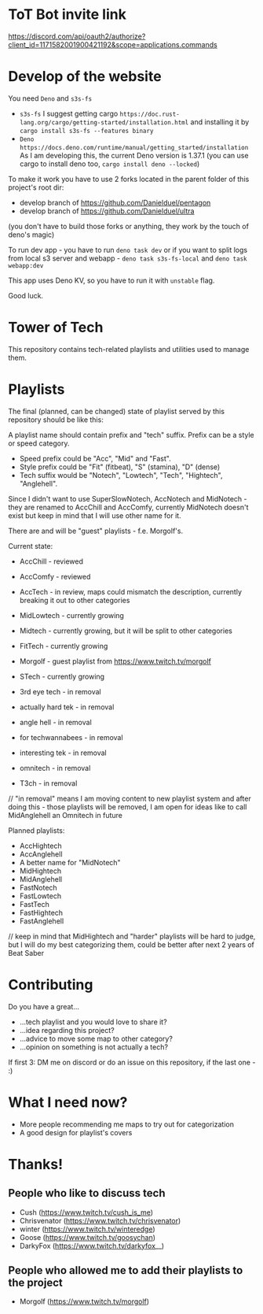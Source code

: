 # ToT Bot invite link

https://discord.com/api/oauth2/authorize?client_id=1171582001900421192&scope=applications.commands

# Develop of the website

You need `Deno` and `s3s-fs`
* `s3s-fs`
  I suggest getting cargo
  `https://doc.rust-lang.org/cargo/getting-started/installation.html`
  and installing it by `cargo install s3s-fs --features binary`
* `Deno`
  `https://docs.deno.com/runtime/manual/getting_started/installation`
  As I am developing this, the current Deno version is 1.37.1
  (you can use cargo to install deno too, `cargo install deno --locked`)

To make it work you have to use 2 forks located in the parent folder of this project's root dir:

* develop branch of https://github.com/Danielduel/pentagon
* develop branch of https://github.com/Danielduel/ultra

(you don't have to build those forks or anything, they work by the touch of deno's magic)

To run dev app - you have to run `deno task dev` or if you want to split logs from
local s3 server and webapp - `deno task s3s-fs-local` and `deno task webapp:dev`

This app uses Deno KV, so you have to run it with `unstable` flag.

Good luck.

# Tower of Tech

This repository contains tech-related playlists and utilities used to manage them.

# Playlists

The final (planned, can be changed) state of playlist served by this repository should be like this:

A playlist name should contain prefix and "tech" suffix.
Prefix can be a style or speed category.
* Speed prefix could be "Acc", "Mid" and "Fast".
* Style prefix could be "Fit" (fitbeat), "S" (stamina), "D" (dense) 
* Tech suffix would be "Notech", "Lowtech", "Tech", "Hightech", "Anglehell".

Since I didn't want to use SuperSlowNotech, AccNotech and MidNotech - they are renamed to AccChill and AccComfy, currently MidNotech doesn't exist
but keep in mind that I will use other name for it.

There are and will be "guest" playlists - f.e. Morgolf's.

Current state:

* AccChill - reviewed
* AccComfy - reviewed
* AccTech - in review, maps could mismatch the description, currently breaking it out to other categories

* MidLowtech - currently growing
* Midtech - currently growing, but it will be split to other categories

* FitTech - currently growing

* Morgolf - guest playlist from https://www.twitch.tv/morgolf

* STech - currently growing

* 3rd eye tech - in removal
* actually hard tek - in removal
* angle hell - in removal
* for techwannabees - in removal
* interesting tek - in removal
* omnitech - in removal
* T3ch - in removal

// "in removal" means I am moving content to new playlist system and after doing this - those playlists will be removed, I am open for ideas like 
to call MidAnglehell an Omnitech in future

Planned playlists:

* AccHightech
* AccAnglehell
* A better name for "MidNotech"
* MidHightech
* MidAnglehell
* FastNotech
* FastLowtech
* FastTech
* FastHightech
* FastAnglehell

// keep in mind that MidHightech and "harder" playlists will be hard to judge, but I will do my best categorizing them, could be better after
next 2 years of Beat Saber

# Contributing

Do you have a great...
* ...tech playlist and you would love to share it?
* ...idea regarding this project?
* ...advice to move some map to other category?
* ...opinion on something is not actually a tech?

If first 3: DM me on discord or do an issue on this repository, if the last one - :)

# What I need now?

* More people recommending me maps to try out for categorization
* A good design for playlist's covers

# Thanks!

## People who like to discuss tech
- Cush (https://www.twitch.tv/cush_is_me)
- Chrisvenator (https://www.twitch.tv/chrisvenator)
- winter (https://www.twitch.tv/winteredge)
- Goose (https://www.twitch.tv/goosychan)
- DarkyFox (https://www.twitch.tv/darkyfox__)

## People who allowed me to add their playlists to the project
- Morgolf (https://www.twitch.tv/morgolf)
